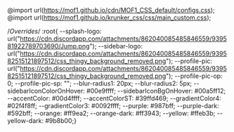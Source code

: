 @import url(https://mof1.github.io/cdn/MOF1_CSS_default/configs.css);
@import url(https://mof1.github.io/krunker_css/css/main_custom.css);

/*Overrides*/
:root{
--splash-logo: url("https://cdn.discordapp.com/attachments/862040085485846559/939581922789703690/Jump.png");
--sidebar-logo: url("https://cdn.discordapp.com/attachments/862040085485846559/939582515121897512/css_thingy_background_removed.png");
--profile-pic: url("https://cdn.discordapp.com/attachments/862040085485846559/939582515121897512/css_thingy_background_removed.png");
--profile-pic-op: 0;
--profile-pic-sp: "";
--blur-radius1: 20px;
--blur-radius2: 5px;
--sidebarIconColorOnHover: #00e9ffff;
--sidebarIconBgOnHover: #00a5ff12;
--accentColor: #00d4ffff;
--accentColorST: #39ffd469;
--gradientColor4: #02f4f8ff;
--gradientColor3: #0092ffff;
--purple: #987bff;
--purple-dark: #592bff;
--orange: #ff9ea2;
--orange-dark: #ff3943;
--yellow: #ffeb3b;
--yellow-dark: #9b8b00;}
